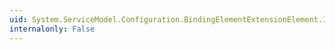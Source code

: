 ```yaml
---
uid: System.ServiceModel.Configuration.BindingElementExtensionElement.InitializeFrom(System.ServiceModel.Channels.BindingElement)
internalonly: False
---
```

